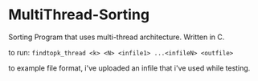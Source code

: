 # MultiThread-Sorting
Sorting Program that uses multi-thread architecture. Written in C.


to run: `findtopk_thread <k> <N> <infile1> ...<infileN> <outfile> `

to example file format, i've uploaded an infile that i've used while testing.
